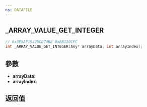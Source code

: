 ```yaml
---
ns: DATAFILE
---
```

## _ARRAY_VALUE_GET_INTEGER

```c
// 0x3E5AE19425CD74BE 0xBB120CFC
int _ARRAY_VALUE_GET_INTEGER(Any* arrayData, int arrayIndex);
```


## 參數
* **arrayData**: 
* **arrayIndex**: 

## 返回值
